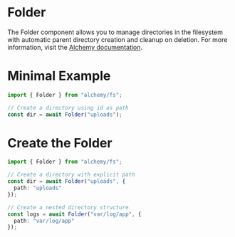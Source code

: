 # Folder

The Folder component allows you to manage directories in the filesystem with automatic parent directory creation and cleanup on deletion. For more information, visit the [Alchemy documentation](https://alchemy.example.com).

# Minimal Example

```ts
import { Folder } from "alchemy/fs";

// Create a directory using id as path
const dir = await Folder("uploads");
```

# Create the Folder

```ts
import { Folder } from "alchemy/fs";

// Create a directory with explicit path
const dir = await Folder("uploads", {
  path: "uploads"
});

// Create a nested directory structure
const logs = await Folder("var/log/app", {
  path: "var/log/app"
});
```